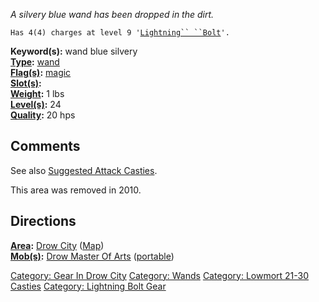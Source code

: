 *A silvery blue wand has been dropped in the dirt.*

`Has 4(4) charges at level 9 '`[`Lightning`` ``Bolt`](Lightning_Bolt "wikilink")`'.`

**Keyword(s):** wand blue silvery  
**[Type](:Category:_Object_Types "wikilink"):**
[wand](:Category:_Wands "wikilink")  
**[Flag(s)](:Category:_Object_Flags "wikilink"):**
[magic](Magic_Flag "wikilink")  
**[Slot(s)](Object_Slots "wikilink"):** <held>  
**[Weight](Object_Weight "wikilink"):** 1 lbs  
**[Level(s)](Object_Level "wikilink"):** 24  
**[Quality](Object_Quality "wikilink"):** 20 hps  

## Comments

See also [Suggested Attack
Casties](Suggested_Spellcasting_Gear#Suggested_Attack_Casties "wikilink").

This area was removed in 2010.

## Directions

**[Area](:Category:_Areas "wikilink"):** [Drow
City](:Category:_Drow_City "wikilink")
([Map](Drow_City_Map "wikilink"))  
**[Mob(s)](:Category:_Mobs "wikilink"):** [Drow Master Of
Arts](Drow_Master_Of_Arts "wikilink")
([portable](Teleport "wikilink"))  

[Category: Gear In Drow City](Category:_Gear_In_Drow_City "wikilink")
[Category: Wands](Category:_Wands "wikilink") [Category: Lowmort 21-30
Casties](Category:_Lowmort_21-30_Casties "wikilink") [Category:
Lightning Bolt Gear](Category:_Lightning_Bolt_Gear "wikilink")
